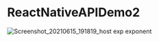 # ReactNativeAPIDemo2

![Screenshot_20210615_191819_host exp exponent](https://user-images.githubusercontent.com/39657409/122065315-77857b80-ce0f-11eb-9b12-dbda9f144902.jpg)
